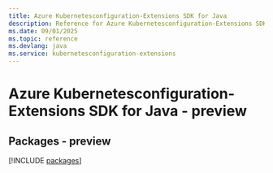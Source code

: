 ```yaml
---
title: Azure Kubernetesconfiguration-Extensions SDK for Java
description: Reference for Azure Kubernetesconfiguration-Extensions SDK for Java
ms.date: 09/01/2025
ms.topic: reference
ms.devlang: java
ms.service: kubernetesconfiguration-extensions
---
```

# Azure Kubernetesconfiguration-Extensions SDK for Java - preview
## Packages - preview
[!INCLUDE [packages](kubernetesconfiguration-extensions-index.md)]
